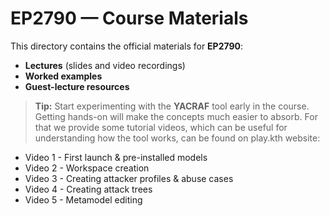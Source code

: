 # EP2790 — Course Materials

This directory contains the official materials for **EP2790**:
- **Lectures** (slides and video recordings)
- **Worked examples**
- **Guest-lecture resources** 

> **Tip:** Start experimenting with the **YACRAF** tool early in the course. Getting hands-on will make the concepts much easier to absorb.  For that we provide some tutorial videos, which can be useful for understanding how the tool works, can be found on play.kth website: 

- Video 1 - First launch & pre-installed models
- Video 2 - Workspace creation
- Video 3 - Creating attacker profiles & abuse cases
- Video 4 - Creating attack trees
- Video 5 - Metamodel editing

